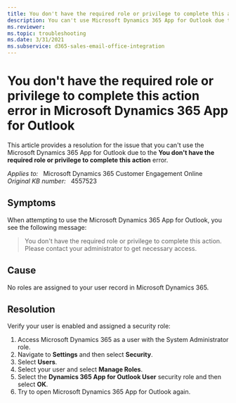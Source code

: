 ```yaml
---
title: You don't have the required role or privilege to complete this action error
description: You can't use Microsoft Dynamics 365 App for Outlook due to the error - You don't have the required role or privilege to complete this action. Provides a resolution.
ms.reviewer: 
ms.topic: troubleshooting
ms.date: 3/31/2021
ms.subservice: d365-sales-email-office-integration
---
```

# You don't have the required role or privilege to complete this action error in Microsoft Dynamics 365 App for Outlook

This article provides a resolution for the issue that you can't use the Microsoft Dynamics 365 App for Outlook due to the **You don't have the required role or privilege to complete this action** error.

_Applies to:_ &nbsp; Microsoft Dynamics 365 Customer Engagement Online  
_Original KB number:_ &nbsp; 4557523

## Symptoms

When attempting to use the Microsoft Dynamics 365 App for Outlook, you see the following message:

> You don't have the required role or privilege to complete this action. Please contact your administrator to get necessary access.

## Cause

No roles are assigned to your user record in Microsoft Dynamics 365.

## Resolution

Verify your user is enabled and assigned a security role:

1. Access Microsoft Dynamics 365 as a user with the System Administrator role.
2. Navigate to **Settings** and then select **Security**.
3. Select **Users**.
4. Select your user and select **Manage Roles**.
5. Select the **Dynamics 365 App for Outlook User** security role and then select **OK**.
6. Try to open Microsoft Dynamics 365 App for Outlook again.

